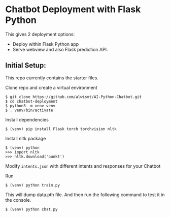 # Chatbot Deployment with Flask Python



This gives 2 deployment options:
- Deploy within Flask Python app 
- Serve webview and also Flask prediction API.

## Initial Setup:
This repo currently contains the starter files.

Clone repo and create a virtual environment
```
$ git clone https://github.com/alwismt/AI-Python-Chatbot.git
$ cd chatbot-deployment
$ python3 -m venv venv
$ . venv/bin/activate
```
Install dependencies
```
$ (venv) pip install Flask torch torchvision nltk
```
Install nltk package
```
$ (venv) python
>>> import nltk
>>> nltk.download('punkt')
```
Modify `intents.json` with different intents and responses for your Chatbot

Run
```
$ (venv) python train.py
```
This will dump data.pth file. And then run
the following command to test it in the console.
```
$ (venv) python chat.py
```





